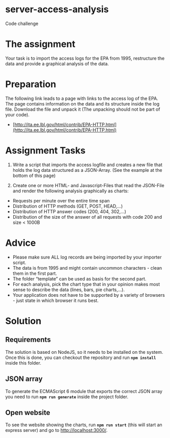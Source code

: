 # server-access-analysis

Code challenge

# The assignment
Your task is to import the access logs for the EPA from 1995, restructure the data and provide a graphical analysis of the data.

# Preparation
The following link leads to a page with links to the access log of the EPA. The page
contains information on the data and its structure inside the log file. Download the file
and unpack it (The unpacking should not be part of your code).

* [http://ita.ee.lbl.gov/html/contrib/EPA-HTTP.html](http://ita.ee.lbl.gov/html/contrib/EPA-HTTP.html)

# Assignment Tasks

1. Write a script that imports the access logfile and creates a new file that holds the log data structured as a JSON-Array. (See the example at the bottom of this page)

2. Create one or more HTML- and Javascript-Files that read the JSON-File and
render the following analysis graphically as charts:

* Requests per minute over the entire time span
* Distribution of HTTP methods (GET, POST, HEAD,...)
* Distribution of HTTP answer codes (200, 404, 302,...)
* Distribution of the size of the answer of all requests with code 200 and size < 1000B

# Advice
* Please make sure ALL log records are being imported by your importer script.
* The data is from 1995 and might contain uncommon characters - clean them in
the first part.
* The folder “template” can be used as basis for the second part.
* For each analysis, pick the chart type that in your opinion makes most sense to
describe the data (lines, bars, pie charts,...).
* Your application does not have to be supported by a variety of browsers - just
state in which browser it runs best.


# Solution

## Requirements

The solution is based on NodeJS, so it needs to be installed on the system.
Once this is done, you can checkout the repository and run **`npm install`** inside this folder.

## JSON array

To generate the ECMAScript 6 module that exports the correct JSON array you need to run **`npm run generate`** inside the project folder.

## Open website

To see the website showing the charts, run **`npm run start`** (this will start an express server) and go to [http://localhost:3000/](http://localhost:3000/).
